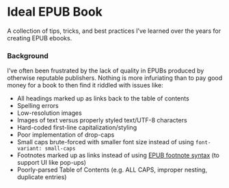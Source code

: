 # Ideal EPUB Book

A collection of tips, tricks, and best practices I’ve learned over the years for creating EPUB ebooks.

### Background

I’ve often been frustrated by the lack of quality in EPUBs produced by otherwise reputable publishers. Nothing is more infuriating than to pay good money for a book to then find it riddled with issues like:

- All headings marked up as links back to the table of contents
- Spelling errors
- Low-resolution images
- Images of text versus properly styled text/UTF-8 characters
- Hard-coded first-line capitalization/styling
- Poor implementation of drop-caps
- Small caps brute-forced with smaller font size instead of using `font-variant: small-caps`
- Footnotes marked up as links instead of using [EPUB footnote syntax](https://www.w3.org/TR/epub-ssv-11/#endnote) (to support UI like pop-ups)
- Poorly-parsed Table of Contents (e.g. ALL CAPS, improper nesting, duplicate entries)

